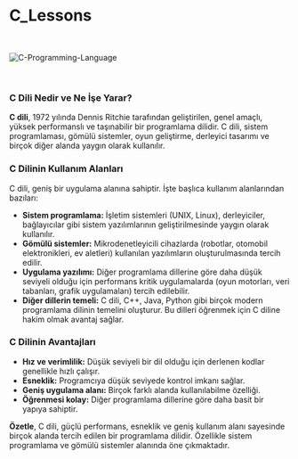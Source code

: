 # C_Lessons

<br>

![C-Programming-Language](https://github.com/user-attachments/assets/eded929f-8587-4f36-8139-0e90a1ad2fa5)

<br>

### C Dili Nedir ve Ne İşe Yarar?

**C dili**, 1972 yılında Dennis Ritchie tarafından geliştirilen, genel amaçlı, yüksek performanslı ve taşınabilir bir programlama dilidir. C dili, sistem programlaması, gömülü sistemler, oyun geliştirme, derleyici tasarımı ve birçok diğer alanda yaygın olarak kullanılır.

### C Dilinin Kullanım Alanları

C dili, geniş bir uygulama alanına sahiptir. İşte başlıca kullanım alanlarından bazıları:

* **Sistem programlama:** İşletim sistemleri (UNIX, Linux), derleyiciler, bağlayıcılar gibi sistem yazılımlarının geliştirilmesinde yaygın olarak kullanılır.
* **Gömülü sistemler:** Mikrodenetleyicili cihazlarda (robotlar, otomobil elektronikleri, ev aletleri) kullanılan yazılımların oluşturulmasında tercih edilir.
* **Uygulama yazılımı:** Diğer programlama dillerine göre daha düşük seviyeli olduğu için performans kritik uygulamalarda (oyun motorları, veri tabanları, grafik uygulamaları) tercih edilebilir.
* **Diğer dillerin temeli:** C dili, C++, Java, Python gibi birçok modern programlama dilinin temelini oluşturur. Bu dilleri öğrenmek için C diline hakim olmak avantaj sağlar.

### C Dilinin Avantajları

* **Hız ve verimlilik:** Düşük seviyeli bir dil olduğu için derlenen kodlar genellikle hızlı çalışır.
* **Esneklik:** Programcıya düşük seviyede kontrol imkanı sağlar.
* **Geniş uygulama alanı:** Birçok farklı alanda kullanılabilme özelliği.
* **Öğrenmesi kolay:** Diğer programlama dillerine göre daha basit bir yapıya sahiptir.

**Özetle**, C dili, güçlü performans, esneklik ve geniş kullanım alanı sayesinde birçok alanda tercih edilen bir programlama dilidir. Özellikle sistem programlama ve gömülü sistemler alanında öne çıkmaktadır.
